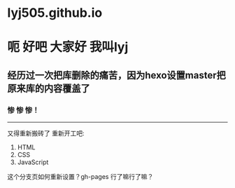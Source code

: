 # lyj505.github.io

呃 好吧 大家好 我叫lyj
=======
经历过一次把库删除的痛苦，因为hexo设置master把原来库的内容覆盖了
-----------
### 惨 惨 惨！

---

又得重新搬砖了
重新开工吧:

  1. HTML
  2. CSS
  3. JavaScript


这个分支页如何重新设置？gh-pages
行了嘛行了嘛？
